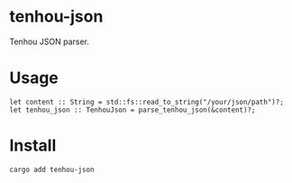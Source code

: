 # tenhou-json

Tenhou JSON parser.

# Usage

```
let content :: String = std::fs::read_to_string("/your/json/path")?;
let tenhou_json :: TenhouJson = parse_tenhou_json(&content)?;
```

# Install

```
cargo add tenhou-json
```
